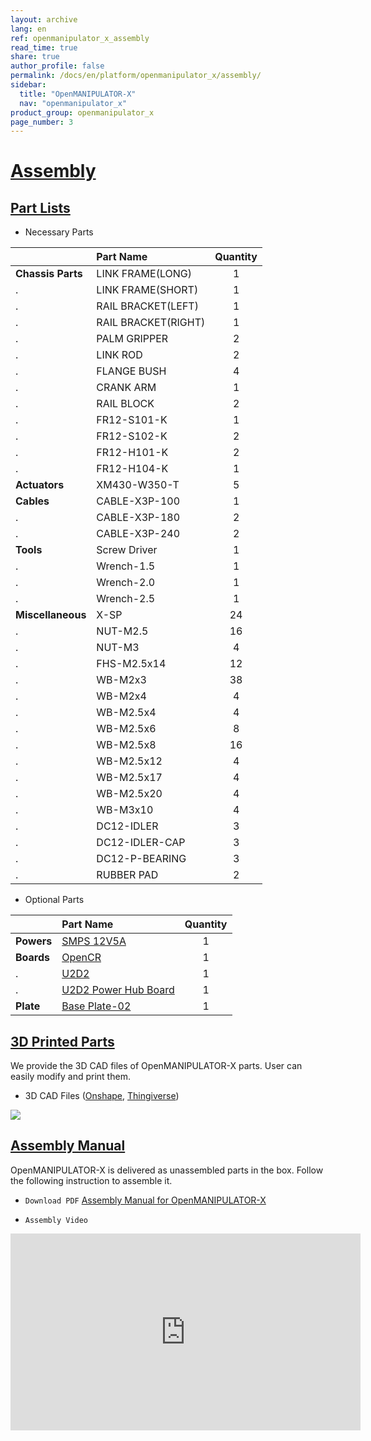 ```yaml
---
layout: archive
lang: en
ref: openmanipulator_x_assembly
read_time: true
share: true
author_profile: false
permalink: /docs/en/platform/openmanipulator_x/assembly/
sidebar:
  title: "OpenMANIPULATOR-X"
  nav: "openmanipulator_x"
product_group: openmanipulator_x
page_number: 3
---
```


<style>body {counter-reset: h1 2 !important;}</style>

# [Assembly](#assembly)

## [Part Lists](#part-lists)

- Necessary Parts

|                   | Part Name           | Quantity |
|:------------------|:--------------------|:--------:|
| **Chassis Parts** | LINK FRAME(LONG)    |    1     |
| .                 | LINK FRAME(SHORT)   |    1     |
| .                 | RAIL BRACKET(LEFT)  |    1     |
| .                 | RAIL BRACKET(RIGHT) |    1     |
| .                 | PALM GRIPPER        |    2     |
| .                 | LINK ROD            |    2     |
| .                 | FLANGE BUSH         |    4     |
| .                 | CRANK ARM           |    1     |
| .                 | RAIL BLOCK          |    2     |
| .                 | FR12-S101-K         |    1     |
| .                 | FR12-S102-K         |    2     |
| .                 | FR12-H101-K         |    2     |
| .                 | FR12-H104-K         |    1     |
| **Actuators**     | XM430-W350-T        |    5     |
| **Cables**        | CABLE-X3P-100       |    1     |
| .                 | CABLE-X3P-180       |    2     |
| .                 | CABLE-X3P-240       |    2     |
| **Tools**         | Screw Driver        |    1     |
| .                 | Wrench-1.5          |    1     |
| .                 | Wrench-2.0          |    1     |
| .                 | Wrench-2.5          |    1     |
| **Miscellaneous** | X-SP                |    24    |
| .                 | NUT-M2.5            |    16    |
| .                 | NUT-M3              |    4     |
| .                 | FHS-M2.5x14         |    12    |
| .                 | WB-M2x3             |    38    |
| .                 | WB-M2x4             |    4     |
| .                 | WB-M2.5x4           |    4     |
| .                 | WB-M2.5x6           |    8     |
| .                 | WB-M2.5x8           |    16    |
| .                 | WB-M2.5x12          |    4     |
| .                 | WB-M2.5x17          |    4     |
| .                 | WB-M2.5x20          |    4     |
| .                 | WB-M3x10            |    4     |
| .                 | DC12-IDLER          |    3     |
| .                 | DC12-IDLER-CAP      |    3     |
| .                 | DC12-P-BEARING      |    3     |
| .                 | RUBBER PAD          |    2     |

- Optional Parts

|            | Part Name                                                                                        | Quantity |
|:-----------|:-------------------------------------------------------------------------------------------------|:--------:|
| **Powers** | [SMPS 12V5A](http://www.robotis-shop-en.com/?act=shop_en.goods_view&GS=1369&keyword=smps)        |    1     |
| **Boards** | [OpenCR](http://www.robotis-shop-en.com/?act=shop_en.goods_view&GS=3289&GC=GD0B0100)             |    1     |
| .          | [U2D2](http://www.robotis-shop-en.com/?act=shop_en.goods_view&GS=3288&keyword=u2d2)              |    1     |
| .          | [U2D2 Power Hub Board](http://www.robotis-shop-en.com/?act=shop_en.goods_view&GS=3332&GC=GD0B01) |    1     |
| **Plate**  | [Base Plate-02](http://www.robotis-shop-en.com/?act=shop_en.goods_view&GS=3331)                  |    1     |


<!-- - [Parts of OpenMANIPULATOR-X](https://docs.google.com/a/robotis.com/spreadsheets/d/1h46Vw3amU0FZl3JSRS42BNoAaKeJoDlHAJGMKVe05ts/edit?usp=sharing) -->

<!-- [DIY Manual](https://drive.google.com/open?id=1c5U0v2dQhYiulqiWI0VQMameG82WCc-4rl6J6zlQejA) -->

## [3D Printed Parts](#3d-printed-parts)

We provide the 3D CAD files of OpenMANIPULATOR-X parts. User can easily modify and print them.

- 3D CAD Files ([Onshape](http://www.robotis.com/service/download.php?no=690), [Thingiverse](https://www.thingiverse.com/thing:3069574))

![](/assets/images/platform/openmanipulator_x/OpenManipulator_Chain_OnShape.png)

## [Assembly Manual](#assembly-manual)

OpenMANIPULATOR-X is delivered as unassembled parts in the box. Follow the following instruction to assemble it.

- `Download PDF` [Assembly Manual for OpenMANIPULATOR-X](http://www.robotis.com/service/download.php?no=1255)

- `Assembly Video`

<iframe width="560" height="315" src="https://www.youtube.com/embed/eJTIeDepmNo" frameborder="0" gesture="media" allow="encrypted-media" allowfullscreen></iframe>
